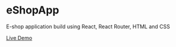 # eShopApp
E-shop application build using React, React Router, HTML and CSS

[Live Demo](https://chickenbiscuitoo.github.io/eShopApp/)
